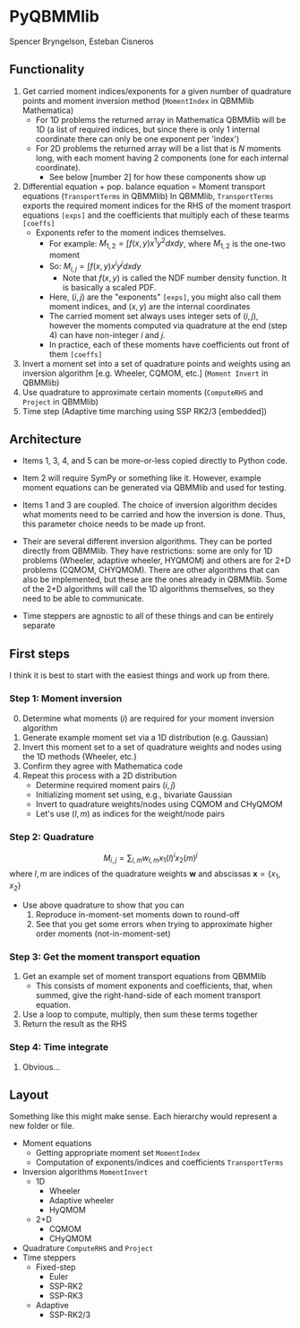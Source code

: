 # PyQBMMlib

Spencer Bryngelson, Esteban Cisneros

## Functionality

1. Get carried moment indices/exponents for a given number of quadrature points and moment inversion method
    (`MomentIndex` in QBMMlib Mathematica)
    - For 1D problems the returned array in Mathematica QBMMlib will be 1D (a list of required indices, but since there is only 1 internal coordinate there can only be one exponent per 'index')
    - For 2D problems the returned array will be a list that is $N$ moments long, with each moment having 2 components (one for each internal coordinate).
        - See below [number 2] for how these components show up
2. Differential equation + pop. balance equation = Moment transport equations
    (`TransportTerms` in QBMMlib)
    In QBMMlib, `TransportTerms` exports the required moment indices for the RHS of the moment trasport equations `[exps]` and the coefficients that multiply each of these tearms `[coeffs]`
    - Exponents refer to the moment indices themselves.
        - For example: $M_{1,2} = \int f(x,y) x^1 y^2 dx dy$, where $M_{1,2}$ is the one-two moment
        - So: $M_{i,j} = \int f(x,y) x^i y^j dx dy$
            - Note that $f(x,y)$ is called the NDF number density function. It is basically a scaled PDF.
        - Here, $(i,j)$ are the "exponents" `[exps]`, you might also call them moment indices, and $(x,y)$ are the internal coordinates
        - The carried moment set always uses integer sets of $(i,j)$, however the moments computed via quadrature at the end (step 4) can have non-integer $i$ and $j$.
        - In practice, each of these moments have coefficients out front of them `[coeffs]`
3. Invert a moment set into a set of quadrature points and weights using an inversion algorithm [e.g. Wheeler, CQMOM, etc.]
    (`Moment Invert` in QBMMlib)
4. Use quadrature to approximate certain moments 
    (`ComputeRHS` and `Project` in QBMMlib)
5. Time step
    (Adaptive time marching using SSP RK2/3 [embedded])

## Architecture

- Items 1, 3, 4, and 5 can be more-or-less copied directly to Python code.

- Item 2 will require SymPy or something like it.
However, example moment equations can be generated via QBMMlib and used for testing.

- Items 1 and 3 are coupled.
The choice of inversion algorithm decides what moments need to be carried and how the inversion is done.
Thus, this parameter choice needs to be made up front.

- Their are several different inversion algorithms.
They can be ported directly from QBMMlib.
They have restrictions: some are only for 1D problems (Wheeler, adaptive wheeler, HYQMOM) and others are for 2+D problems (CQMOM, CHYQMOM).
There are other algorithms that can also be implemented, but these are the ones already in QBMMlib.
Some of the 2+D algorithms will call the 1D algorithms themselves, so they need to be able to communicate.

- Time steppers are agnostic to all of these things and can be entirely separate

## First steps

I think it is best to start with the easiest things and work up from there.

### Step 1: Moment inversion

0. Determine what moments ($i$) are required for your moment inversion algorithm 
1. Generate example moment set via a 1D distribution (e.g. Gaussian)
2. Invert this moment set to a set of quadrature weights and nodes using the 1D methods (Wheeler, etc.)
3. Confirm they agree with Mathematica code
4. Repeat this process with a 2D distribution 
    - Determine required moment pairs $(i,j)$
    - Initializing moment set using, e.g., bivariate Gaussian
    - Invert to quadrature weights/nodes using CQMOM and CHyQMOM
    - Let's use $(l,m)$ as indices for the weight/node pairs

### Step 2: Quadrature

$$ M_{i,j} = \sum_{l,m} w_{l,m} x_1(l)^i x_{2}(m)^j $$
where $l,m$ are indices of the quadrature weights $\bm{w}$ and abscissas $\bm{x} = \{ x_1, x_2 \}$

- Use above quadrature to show that you can 
    1. Reproduce in-moment-set moments down to round-off
    2. See that you get some errors when trying to approximate higher order moments (not-in-moment-set)

### Step 3: Get the moment transport equation

1. Get an example set of moment transport equations from QBMMlib
    - This consists of moment exponents and coefficients, that, when summed, give the right-hand-side of each moment transport equation.
2. Use a loop to compute, multiply, then sum these terms together
3. Return the result as the RHS

### Step 4: Time integrate

1. Obvious...

## Layout

Something like this might make sense.
Each hierarchy would represent a new folder or file.

- Moment equations
    - Getting appropriate moment set `MomentIndex`
    - Computation of exponents/indices and coefficients `TransportTerms`
- Inversion algorithms `MomentInvert`
    - 1D
        - Wheeler
        - Adaptive wheeler
        - HyQMOM
    - 2+D
        - CQMOM
        - CHyQMOM
- Quadrature `ComputeRHS` and `Project`
- Time steppers
    - Fixed-step
        - Euler
        - SSP-RK2
        - SSP-RK3
    - Adaptive
        - SSP-RK2/3




